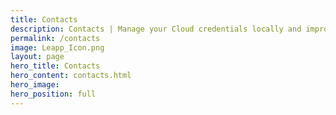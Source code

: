 ```yaml
---
title: Contacts
description: Contacts | Manage your Cloud credentials locally and improve your workflow with the only open-source desktop app you’ll ever need.
permalink: /contacts
image: Leapp_Icon.png
layout: page
hero_title: Contacts
hero_content: contacts.html
hero_image: 
hero_position: full
---
```

